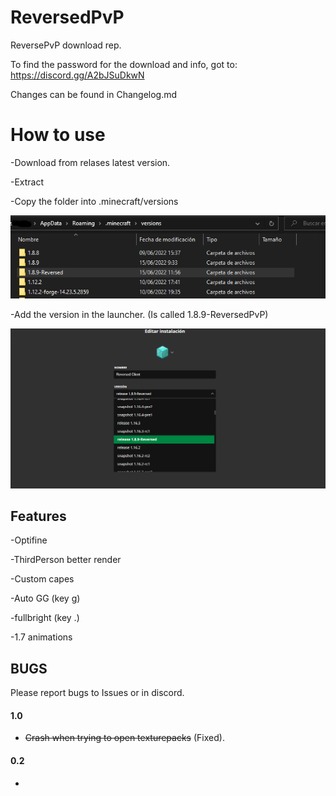 # ReversedPvP

ReversePvP download rep.

To find the password for the download and info, got to: https://discord.gg/A2bJSuDkwN


Changes can be found in Changelog.md



# How to use

-Download from relases latest version.

-Extract

-Copy the folder into .minecraft/versions


![Copy folder](https://github.com/Reverse-23/ReversedPvP/blob/main/2.png)

-Add the version in the launcher. (Is called 1.8.9-ReversedPvP)

![Add to instaler](https://github.com/Reverse-23/ReversedPvP/blob/main/1.png)
## Features
-Optifine

-ThirdPerson better render

-Custom capes

-Auto GG (key g)

-fullbright (key .)

-1.7 animations



## BUGS

Please report bugs to Issues or in discord.

#### 1.0

- ~~Crash when trying to open texturepacks~~ (Fixed).

#### 0.2
- 

